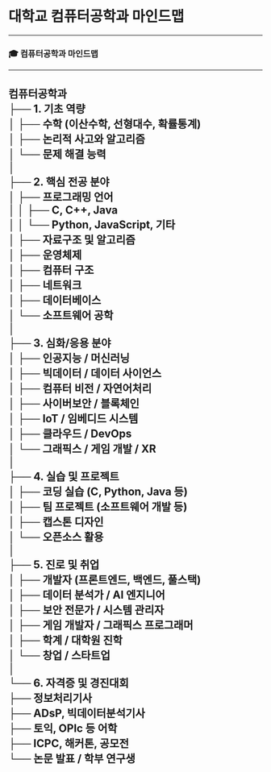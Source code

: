 # **대학교 컴퓨터공학과 마인드맵**

---

### 🎓 컴퓨터공학과 마인드맵

---
컴퓨터공학과  
├── 1. 기초 역량  
│   ├── 수학 (이산수학, 선형대수, 확률통계)  
│   ├── 논리적 사고와 알고리즘  
│   └── 문제 해결 능력  
│  
├── 2. 핵심 전공 분야  
│   ├── 프로그래밍 언어  
│   │   ├── C, C++, Java  
│   │   └── Python, JavaScript, 기타  
│   ├── 자료구조 및 알고리즘  
│   ├── 운영체제  
│   ├── 컴퓨터 구조  
│   ├── 네트워크  
│   ├── 데이터베이스  
│   └── 소프트웨어 공학  
│  
├── 3. 심화/응용 분야  
│   ├── 인공지능 / 머신러닝  
│   ├── 빅데이터 / 데이터 사이언스  
│   ├── 컴퓨터 비전 / 자연어처리  
│   ├── 사이버보안 / 블록체인  
│   ├── IoT / 임베디드 시스템  
│   ├── 클라우드 / DevOps  
│   └── 그래픽스 / 게임 개발 / XR  
│  
├── 4. 실습 및 프로젝트  
│   ├── 코딩 실습 (C, Python, Java 등)  
│   ├── 팀 프로젝트 (소프트웨어 개발 등)  
│   ├── 캡스톤 디자인  
│   └── 오픈소스 활용  
│  
├── 5. 진로 및 취업  
│   ├── 개발자 (프론트엔드, 백엔드, 풀스택)  
│   ├── 데이터 분석가 / AI 엔지니어  
│   ├── 보안 전문가 / 시스템 관리자  
│   ├── 게임 개발자 / 그래픽스 프로그래머  
│   ├── 학계 / 대학원 진학  
│   └── 창업 / 스타트업  
│  
└── 6. 자격증 및 경진대회  
    ├── 정보처리기사  
    ├── ADsP, 빅데이터분석기사  
    ├── 토익, OPIc 등 어학  
    ├── ICPC, 해커톤, 공모전  
    └── 논문 발표 / 학부 연구생  
---
